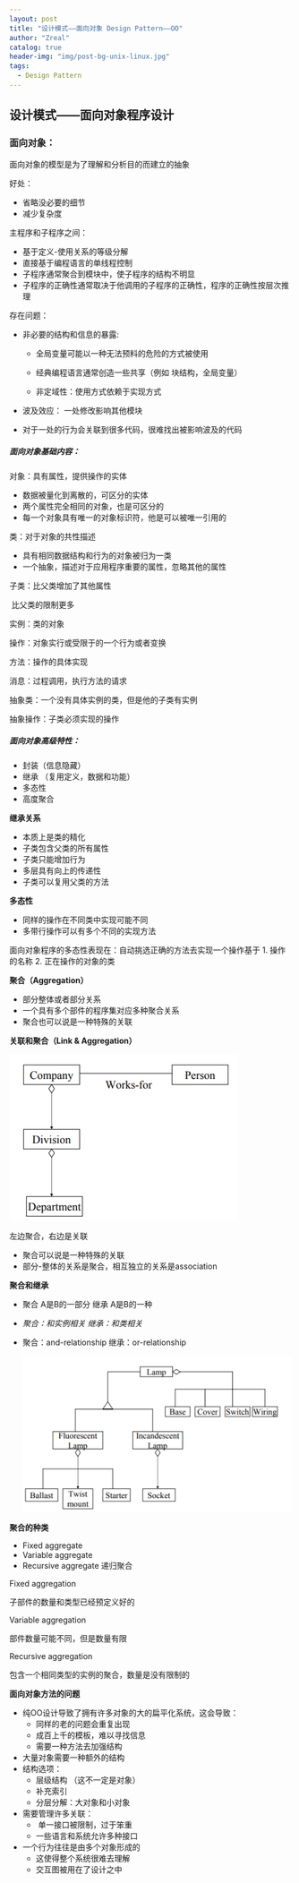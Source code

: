 ```yaml
---
layout: post
title: "设计模式——面向对象 Design Pattern——OO"
author: "Zreal"
catalog: true
header-img: "img/post-bg-unix-linux.jpg"
tags:
  - Design Pattern
---
```





## 设计模式——面向对象程序设计

### 面向对象：

面向对象的模型是为了理解和分析目的而建立的抽象

好处：

- 省略没必要的细节
- 减少复杂度



主程序和子程序之间：

- 基于定义-使用关系的等级分解
- 直接基于编程语言的单线程控制
- 子程序通常聚合到模块中，使子程序的结构不明显
- 子程序的正确性通常取决于他调用的子程序的正确性，程序的正确性按层次推理

存在问题：

- 非必要的结构和信息的暴露:

  - 全局变量可能以一种无法预料的危险的方式被使用

  - 经典编程语言通常创造一些共享（例如 块结构，全局变量）
  - 非定域性：使用方式依赖于实现方式

- 波及效应： 一处修改影响其他模块

- 对于一处的行为会关联到很多代码，很难找出被影响波及的代码



##### 面向对象基础内容：

对象：具有属性，提供操作的实体

- 数据被量化到离散的，可区分的实体
- 两个属性完全相同的对象，也是可区分的
- 每一个对象具有唯一的对象标识符，他是可以被唯一引用的

类：对于对象的共性描述

- 具有相同数据结构和行为的对象被归为一类
- 一个抽象，描述对于应用程序重要的属性，忽略其他的属性

子类：比父类增加了其他属性

​	比父类的限制更多

实例：类的对象

操作：对象实行或受限于的一个行为或者变换

方法：操作的具体实现

消息：过程调用，执行方法的请求

抽象类：一个没有具体实例的类，但是他的子类有实例

抽象操作：子类必须实现的操作

#####  面向对象高级特性：

- 封装（信息隐藏）
- 继承 （复用定义，数据和功能）
- 多态性
- 高度聚合

**继承关系**

- 本质上是类的精化
- 子类包含父类的所有属性
- 子类只能增加行为
- 多层具有向上的传递性
- 子类可以复用父类的方法

**多态性**

- 同样的操作在不同类中实现可能不同
- 多带行操作可以有多个不同的实现方法

面向对象程序的多态性表现在：自动挑选正确的方法去实现一个操作基于 1. 操作的名称 2. 正在操作的对象的类

**聚合（Aggregation）**

- 部分整体或者部分关系
- 一个具有多个部件的程序集对应多种聚合关系
- 聚合也可以说是一种特殊的关联

**关联和聚合（Link & Aggregation）**

![img](/img/assets/1542698955180.png)

左边聚合，右边是关联

- 聚合可以说是一种特殊的关联
- 部分-整体的关系是聚合，相互独立的关系是association



**聚合和继承**

- 聚合 A是B的一部分  继承 A是B的一种

- *聚合：和实例相关  继承：和类相关*

- 聚合：and-relationship  继承：or-relationship

  ![img](/img/assets/1542699835983.png)



**聚合的种类**

- Fixed aggregate
- Variable aggregate
- Recursive aggregate 递归聚合

Fixed aggregation

子部件的数量和类型已经预定义好的

Variable aggregation

部件数量可能不同，但是数量有限

Recursive aggregation

包含一个相同类型的实例的聚合，数量是没有限制的

**面向对象方法的问题**

- 纯OO设计导致了拥有许多对象的大的扁平化系统，这会导致：
  - 同样的老的问题会重复出现
  - 成百上千的模板，难以寻找信息
  - 需要一种方法去加强结构
- 大量对象需要一种额外的结构
- 结构选项：
  - 层级结构 （这不一定是对象）
  - 补充索引
  - 分层分解：大对象和小对象
- 需要管理许多关联：
  - ​    单一接口被限制，过于笨重
  - 一些语言和系统允许多种接口
- 一个行为往往是由多个对象形成的
  - 这使得整个系统很难去理解
  - 交互图被用在了设计之中
